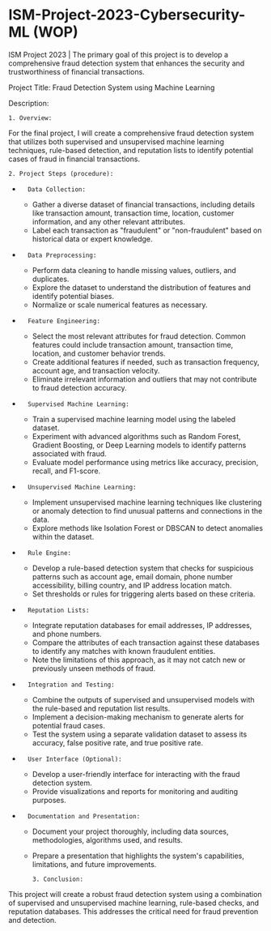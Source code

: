 


# ISM-Project-2023-Cybersecurity-ML (WOP)
ISM Project 2023 | The primary goal of this project is to develop a comprehensive fraud detection system that enhances the security and trustworthiness of financial transactions. 

Project Title: Fraud Detection System using Machine Learning

Description:

    1. Overview:

For the final project, I will create a comprehensive fraud detection system that utilizes both supervised and unsupervised machine learning techniques, rule-based detection, and reputation lists to identify potential cases of fraud in financial transactions.

    2. Project Steps (procedure):

* 		Data Collection:
    * Gather a diverse dataset of financial transactions, including details like transaction amount, transaction time, location, customer information, and any other relevant attributes.
    * Label each transaction as "fraudulent" or "non-fraudulent" based on historical data or expert knowledge.
* 		Data Preprocessing:
    * Perform data cleaning to handle missing values, outliers, and duplicates.
    * Explore the dataset to understand the distribution of features and identify potential biases.
    * Normalize or scale numerical features as necessary.
* 		Feature Engineering:
    * Select the most relevant attributes for fraud detection. Common features could include transaction amount, transaction time, location, and customer behavior trends.
    * Create additional features if needed, such as transaction frequency, account age, and transaction velocity.
    * Eliminate irrelevant information and outliers that may not contribute to fraud detection accuracy.
* 		Supervised Machine Learning:
    * Train a supervised machine learning model using the labeled dataset.
    * Experiment with advanced algorithms such as Random Forest, Gradient Boosting, or Deep Learning models to identify patterns associated with fraud.
    * Evaluate model performance using metrics like accuracy, precision, recall, and F1-score.
* 		Unsupervised Machine Learning:
    * Implement unsupervised machine learning techniques like clustering or anomaly detection to find unusual patterns and connections in the data.
    * Explore methods like Isolation Forest or DBSCAN to detect anomalies within the dataset.
* 		Rule Engine:
    * Develop a rule-based detection system that checks for suspicious patterns such as account age, email domain, phone number accessibility, billing country, and IP address location match.
    * Set thresholds or rules for triggering alerts based on these criteria.
* 		Reputation Lists:
    * Integrate reputation databases for email addresses, IP addresses, and phone numbers.
    * Compare the attributes of each transaction against these databases to identify any matches with known fraudulent entities.
    * Note the limitations of this approach, as it may not catch new or previously unseen methods of fraud.
* 		Integration and Testing:
    * Combine the outputs of supervised and unsupervised models with the rule-based and reputation list results.
    * Implement a decision-making mechanism to generate alerts for potential fraud cases.
    * Test the system using a separate validation dataset to assess its accuracy, false positive rate, and true positive rate.
* 		User Interface (Optional):
    * Develop a user-friendly interface for interacting with the fraud detection system.
    * Provide visualizations and reports for monitoring and auditing purposes.
* 		Documentation and Presentation:
    * Document your project thoroughly, including data sources, methodologies, algorithms used, and results.
    * Prepare a presentation that highlights the system's capabilities, limitations, and future improvements.

          3. Conclusion:
This project will create a robust fraud detection system using a combination of supervised and unsupervised machine learning, rule-based checks, and reputation databases. This addresses the critical need for fraud prevention and detection.
